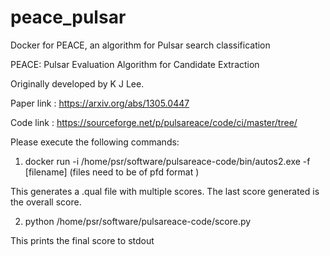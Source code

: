 # peace_pulsar

Docker for PEACE, an algorithm for Pulsar search classification 

PEACE: Pulsar Evaluation Algorithm for Candidate Extraction 

Originally developed by K J Lee.

Paper link : https://arxiv.org/abs/1305.0447

Code link : https://sourceforge.net/p/pulsareace/code/ci/master/tree/


Please execute the following commands:

1) docker run -i /home/psr/software/pulsareace-code/bin/autos2.exe -f [filename] (files need to be of pfd format )

This generates a .qual file with multiple scores. The last score generated is the overall score.

2) python  /home/psr/software/pulsareace-code/score.py 

This prints the final score to stdout
